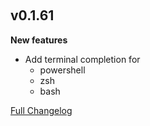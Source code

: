 ﻿‎

## v0.1.61

**New features**

- Add terminal completion for
    - powershell
    - zsh
    - bash

[Full Changelog](https://github.com/nomis51/watson/compare/v0.1.60...v0.1.61)
